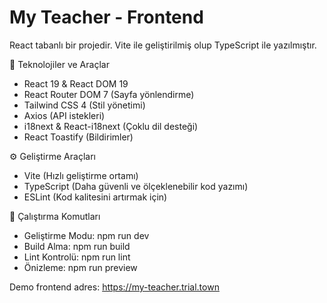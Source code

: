 # My Teacher - Frontend

React tabanlı bir projedir. Vite ile geliştirilmiş olup TypeScript ile yazılmıştır.

📌 Teknolojiler ve Araçlar

- React 19 & React DOM 19
- React Router DOM 7 (Sayfa yönlendirme)
- Tailwind CSS 4 (Stil yönetimi)
- Axios (API istekleri)
- i18next & React-i18next (Çoklu dil desteği)
- React Toastify (Bildirimler)

⚙️ Geliştirme Araçları

- Vite (Hızlı geliştirme ortamı)
- TypeScript (Daha güvenli ve ölçeklenebilir kod yazımı)
- ESLint (Kod kalitesini artırmak için)

🚀 Çalıştırma Komutları

- Geliştirme Modu: npm run dev
- Build Alma: npm run build
- Lint Kontrolü: npm run lint
- Önizleme: npm run preview

Demo frontend adres: https://my-teacher.trial.town
